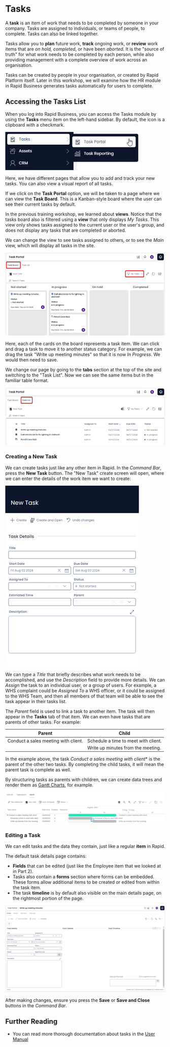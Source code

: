 # Tasks

A **task** is an item of work that needs to be completed by someone in your company. Tasks are assigned to individuals, or teams of people, to complete. Tasks can also be linked together.

Tasks allow you to **plan** future work, **track** ongoing work, or **review** work items that are *on hold, completed*, or have been *aborted*. It is the "source of truth" for what work needs to be completed by each person, while also providing management with a complete overview of work across an organisation.

Tasks can be created by people in your organisation, or created by Rapid Platform itself. Later in this workshop, we will examine how the HR module in Rapid Business generates tasks automatically for users to complete.

## Accessing the Tasks List

When you log into Rapid Business, you can access the Tasks module by using the **Tasks** menu item on the left-hand sidebar. By default, the icon is a clipboard with a checkmark.

![A screenshot demonstrating the location of the Tasks menu button and its contents. The Tasks menu button contains an icon of a clipboard with a checkmark. In the flyout menu to the right, there are two items inside this folder. The "Task Portal" is currently being highlighted by the user's mouse, and the "Task Reporting" menu item is beneath it.](<tasks navigation.png>)

Here, we have different pages that allow you to add and track your new tasks. You can also view a visual report of all tasks.

If we click on the **Task Portal** option, we will be taken to a page where we can view the **Task Board**. This is a Kanban-style board where the user can see their current tasks by default.

In the previous training workshop, we learned about **views**. Notice that the tasks board also is filtered using a **view** that only displays *My Tasks*. This view only shows tasks assigned to the current user or the user's group, and does not display any tasks that are completed or aborted.

We can change the view to see tasks assigned to others, or to see the *Main* view, which will display all tasks in the site.

![A screenshot of the Task Board. It contains several columns such as "Not Started", "In Progress", "On Hold", and "Completed". The screenshot is annotated with two red boxes. The first red box indicates that the "Task Board" tab has been selected. The second red box indicates that the "My Tasks" view is currently selected.](<tasks board.png>)

Here, each of the cards on the board represents a task item. We can click and drag a task to move it to another status category. For example, we can drag the task "Write up meeting minutes" so that it is now *In Progress*. We would then need to save.

We change our page by going to the **tabs** section at the top of the site and switching to the "Task List". Now we can see the same items but in the familiar table format.

![A screenshot of the task list. The screenshot is annotated with a red box to highlight the fact that the user has switched to the "Task List" tab at the top of the site.](<task list.png>)

### Creating a New Task

We can create tasks just like any other item in Rapid. In the *Command Bar*, press the **New Task** button. The "New Task" create screen will open, where we can enter the details of the work item we want to create:

![A screenshot of the "New Task" create screen. It contains fields such as: Title, Start Date, Due Date, Assigned To, Status, Estimated Time, Parent, and Description.](<task new.png>)

We can type a *Title* that briefly describes what work needs to be accomplished, and use the *Description* field to provide more details. We can *Assign* the task to an individual user, or a group of users. For example, a WHS complaint could be *Assigned To* a WHS officer, or it could be assigned to the WHS Team, and then all members of that team will be able to see the task appear in their tasks list.

The *Parent* field is used to link a task to another item. The task will then appear in the **Tasks** tab of that item. We can even have tasks that are parents of other tasks. For example:

| Parent | Child |
| --- | --- |
| Conduct a sales meeting with client. | Schedule a time to meet with client. |
| | Write up minutes from the meeting. |

In the example above, the task *Conduct a sales meeting with client** is the parent of the other two tasks. By completing the child tasks, it will mean the parent task is complete as well.

By structuring tasks as parents with children, we can create data trees and render them as [Gantt Charts](</docs/Rapid/User%20Manual/Explorer/Pages/Page%20Components/Gantt/>), for example.

![A gantt chart that visualises the same data structure mentioned above. There is a group item named "Conduct a sales meeting with client". Underneath it are two other tasks on the gantt chart titled "Schedule a time to meet with client" and "Write up minutes from the meeting".](<tasks gantt.png>)

### Editing a Task

We can edit tasks and the data they contain, just like a regular **item** in Rapid. 

The default task details page contains:
- **Fields** that can be edited (just like the Employee item that we looked at in Part 2).
- Tasks also contain a **forms** section where forms can be embedded. These forms allow additional items to be created or edited from within the task item.
- The task **timeline** is by default also visible on the main details page, on the rightmost portion of the page.

![A screenshot demonstrating the full screen when editing tasks. The page is divided into three equal thirds. The leftmost section of the page contains the form and fields that can be edited. The middle section of the task contains a header that reads "Form Details" and is empty. The rightmost section has a header that reads "Task Timeline" and contains the activity feed for the particular item.](<task edit.png>)

After making changes, ensure you press the **Save** or **Save and Close** buttons in the *Command Bar*.

## Further Reading
- You can read more thorough documentation about tasks in the [User Manual](</docs/Rapid/User%20Manual/Explorer/Tasks/>)